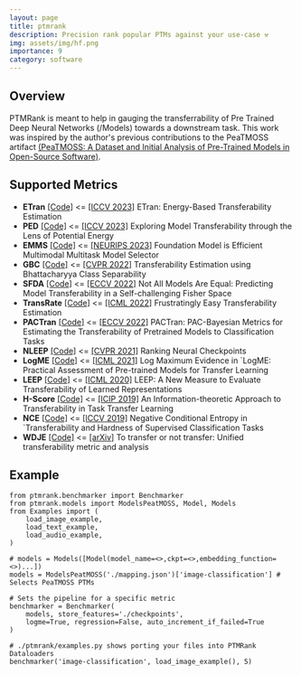 ```yaml
---
layout: page
title: ptmrank
description: Precision rank popular PTMs against your use-case ⚒️
img: assets/img/hf.png
importance: 9
category: software
---
```


## Overview 

PTMRank is meant to help in gauging the transferrability of Pre Trained Deep Neural Networks (/Models) towards a downstream task. This work was inspired by the author's previous contributions to the PeaTMOSS artifact [(PeaTMOSS: A Dataset and Initial Analysis of Pre-Trained Models in Open-Source Software)](https://arxiv.org/abs/2402.00699). 

## Supported Metrics

* **ETran** [[Code]](/ptmrank/metrics/ETran.py)  <= [[ICCV 2023]](https://openaccess.thecvf.com/content/ICCV2023/papers/Gholami_ETran_Energy-Based_Transferability_Estimation_ICCV_2023_paper.pdf)  ETran: Energy-Based Transferability Estimation 
* **PED** [[Code]](/ptmrank/metrics/PED.py)  <= [[ICCV 2023]](https://openaccess.thecvf.com/content/ICCV2023/papers/Li_Exploring_Model_Transferability_through_the_Lens_of_Potential_Energy_ICCV_2023_paper.pdf) Exploring Model Transferability through the Lens of Potential Energy 
* **EMMS** [[Code]](/ptmrank/metrics/EMMS.py)  <= [[NEURIPS 2023]](https://proceedings.neurips.cc/paper_files/paper/2023/file/687b7b2bdcc2ced577c0a989b44e7078-Paper-Conference.pdf) Foundation Model is Efficient Multimodal Multitask Model Selector 
* **GBC** [[Code]](/ptmrank/metrics/GBC.py)  <= [[CVPR 2022]](https://openaccess.thecvf.com/content/CVPR2022/papers/Pandy_Transferability_Estimation_Using_Bhattacharyya_Class_Separability_CVPR_2022_paper.pdf) Transferability Estimation using Bhattacharyya Class Separability
* **SFDA** [[Code]](/ptmrank/metrics/SFDA.py)  <= [[ECCV 2022]](https://www.ecva.net/papers/eccv_2022/papers_ECCV/papers/136940279.pdf) Not All Models Are Equal: Predicting Model Transferability in a Self-challenging Fisher Space
* **TransRate** [[Code]](/ptmrank/metrics/TransRate.py)  <=  [[ICML 2022]](https://proceedings.mlr.press/v162/huang22d/huang22d.pdf) Frustratingly Easy Transferability Estimation
* **PACTran** [[Code]](/ptmrank/metrics/PACTran.py)  <= [[ECCV 2022]](https://arxiv.org/abs/2203.05126) PACTran: PAC-Bayesian Metrics for Estimating the Transferability of Pretrained Models to Classification Tasks
* **NLEEP** [[Code]](/ptmrank/metrics/NLEEP.py)  <= [[CVPR 2021]](https://openaccess.thecvf.com/content/CVPR2021/papers/Li_Ranking_Neural_Checkpoints_CVPR_2021_paper.pdf) Ranking Neural Checkpoints
* **LogME** [[Code]](/ptmrank/metrics/LogME.py)  <= [[ICML 2021]](https://arxiv.org/pdf/2102.11005.pdf) Log Maximum Evidence in `LogME: Practical Assessment of Pre-trained Models for Transfer Learning
* **LEEP** [[Code]](/ptmrank/metrics/LEEP.py)  <= [[ICML 2020]](http://proceedings.mlr.press/v119/nguyen20b/nguyen20b.pdf) LEEP: A New Measure to Evaluate Transferability of Learned Representations 
* **H-Score** [[Code]](/ptmrank/metrics/HScore.py)  <= [[ICIP 2019]](http://yangli-feasibility.com/home/media/icip-19.pdf) An Information-theoretic Approach to Transferability in Task Transfer Learning 
* **NCE** [[Code]](/ptmrank/metrics/NCE.py)  <= [[ICCV 2019]](https://arxiv.org/pdf/1908.08142v1.pdf) Negative Conditional Entropy in `Transferability and Hardness of Supervised Classification Tasks
* **WDJE** [[Code]](/ptmrank/metrics/WDJE.py)  <= [[arXiv]](https://arxiv.org/abs/2305.06741) To transfer or not transfer: Unified transferability metric and analysis 

## Example

```
from ptmrank.benchmarker import Benchmarker
from ptmrank.models import ModelsPeatMOSS, Model, Models
from Examples import (
    load_image_example,
    load_text_example,
    load_audio_example,
)

# models = Models([Model(model_name=<>,ckpt=<>,embedding_function=<>)...])
models = ModelsPeatMOSS('./mapping.json')['image-classification'] # Selects PeaTMOSS PTMs 

# Sets the pipeline for a specific metric
benchmarker = Benchmarker(
    models, store_features='./checkpoints', 
    logme=True, regression=False, auto_increment_if_failed=True
)

# ./ptmrank/examples.py shows porting your files into PTMRank Dataloaders
benchmarker('image-classification', load_image_example(), 5)
```

